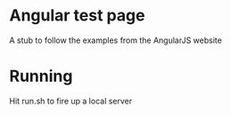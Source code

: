 
# Angular test page

A stub to follow the examples from the AngularJS website

# Running

Hit run.sh to fire up a local server